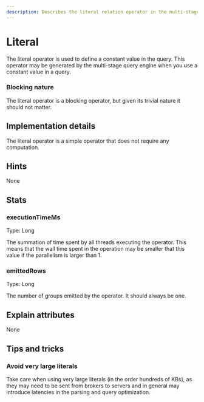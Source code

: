 ```yaml
---
description: Describes the literal relation operator in the multi-stage query engine.
---
```


# Literal

The literal operator is used to define a constant value in the query. This operator may be generated by the multi-stage query engine when you use a constant value in a query.

### Blocking nature

The literal operator is a blocking operator, but given its trivial nature it should not matter.

## Implementation details

The literal operator is a simple operator that does not require any computation.

## Hints

None

## Stats

### executionTimeMs

Type: Long

The summation of time spent by all threads executing the operator. This means that the wall time spent in the operation may be smaller that this value if the parallelism is larger than 1.

### emittedRows

Type: Long

The number of groups emitted by the operator. It should always be one.

## Explain attributes

None

## Tips and tricks

### Avoid very large literals

Take care when using very large literals (in the order hundreds of KBs), as they may need to be sent from brokers to servers and in general may introduce latencies in the parsing and query optimization.
